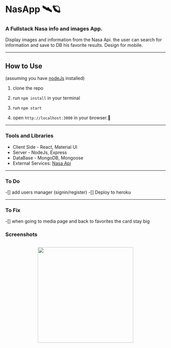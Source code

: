 # NasApp 🛰🪐

### A Fullstack Nasa info and images App.

Display images and information from the Nasa Api. the user can search for information and save to DB his favorite results.
Design for mobile.

---

## How to Use

(assuming you have [nodeJs](https://nodejs.org/en/) installed)

1. clone the repo

2. run `npm install` in your terminal

3. run `npm start`

4. open `http://localhost:3000` in your browser.🚀

---

### Tools and Libraries

- Client Side - React, Material UI
- Server - NodeJs, Express
- DataBase - MongoDB, Mongoose
- External Services: [Nasa Api](https://api.nasa.gov/)

---

### To Do

-[] add users manager (signin/register)
-[] Deploy to heroku

---

### To Fix

-[] when going to media page and back to favorites the card stay big

### Screenshots

## <p align="center"><img src="https://res.cloudinary.com/dnrxmm7a0/image/upload/v1600232259/projects/na1_ufaobj.jpg" width="300"> </p>
